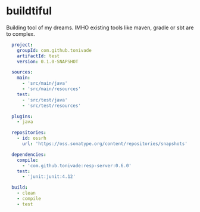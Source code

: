 # buildtiful
Building tool of my dreams. IMHO existing tools like maven, gradle or sbt are to complex.

```yaml
  project:
    groupId: com.github.tonivade
    artifactId: test
    version: 0.1.0-SNAPSHOT

  sources:
    main:
      - 'src/main/java'
      - 'src/main/resources'
    test:
      - 'src/test/java'
      - 'src/test/resources'

  plugins:
    - java

  repositories:
    - id: ossrh
      url: 'https://oss.sonatype.org/content/repositories/snapshots'

  dependencies:
    compile:
      - 'com.github.tonivade:resp-server:0.6.0'
    test:
      - 'junit:junit:4.12'

  build:
    - clean
    - compile
    - test
```
